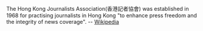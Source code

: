 

The Hong Kong Journalists Association(香港記者協會) was established in 1968 for practising journalists in Hong Kong "to enhance press freedom and the integrity of news coverage". -- [Wikipedia](https://en.wikipedia.org/wiki/Hong_Kong_Journalists_Association)



